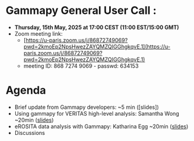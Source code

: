 # Gammapy General User Call : 

* **Thursday, 15th May, 2025 at 17:00 CEST (11:00 EST/15:00 GMT)**
* Zoom meeting link:
  * [https://u-paris.zoom.us/j/86872749069?pwd=2kmoEp2NpsHwezZAYQMZQIGGhgkqvE.1](https://u-paris.zoom.us/j/86872749069?pwd=2kmoEp2NpsHwezZAYQMZQIGGhgkqvE.1)
  * meeting ID: 868 7274 9069 - passwd: 634153   
  
# Agenda

* Brief update from Gammapy developers: ~5 min ([slides])
* Using gammapy for VERITAS high-level analysis:  Samantha Wong ~20min ([slides](swong_usercall.pdf))
* eROSITA data analysis with Gammapy: Katharina Egg ~20min ([slides](Katharina_Egg_eROSITA_data_analysis_with_Gammapy.pdf)) 
* Discussions
